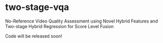 # two-stage-vqa
 No-Reference Video Quality Assessment using Novel Hybrid Features and Two-stage Hybrid Regression for Score Level Fusion
 
 Code will be released soon!
